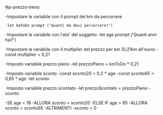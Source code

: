 #js-prezzo-treno

-Impostare la variabile con il prompt dei km da percorrere 

    -let kmToDo prompt ('Quanti km devi percorrere?')

-Impostare la variabile con l'eta' del soggetto
    -let age prompt ('Quanti anni hai?')

-Impostare la variabile con il multiplier del prezzo per km (0,21km all'euro)
    -const multiplier = 0,21

-Imposto variabile prezzo pieno
    -let prezzoPieno = kmToDo * 0,21

-Imposto variabile sconto
    -const sconto20 = 0,2 * age
    -const sconto65 = 0,65 * age
    -let sconto 

-Imposto variabile prezzo scontato
    -let prezzoScontato = prezzoPieno - sconto

-SE age < 18
    -ALLORA sconto = sconto20
    <!-- document.getElementById('prezzo-finale').innerHTML = `${prezzoScontato}`; -->
-ELSE IF age > 65 
    -ALLORA sconto = sconto65
      <!-- document.getElementById('prezzo-finale').innerHTML = `${prezzoScontato}`; -->
-ALTRIMENTI
    -sconto = 0
      <!-- document.getElementById('prezzo-finale').innerHTML = `${prezzoScontato}`; -->



        